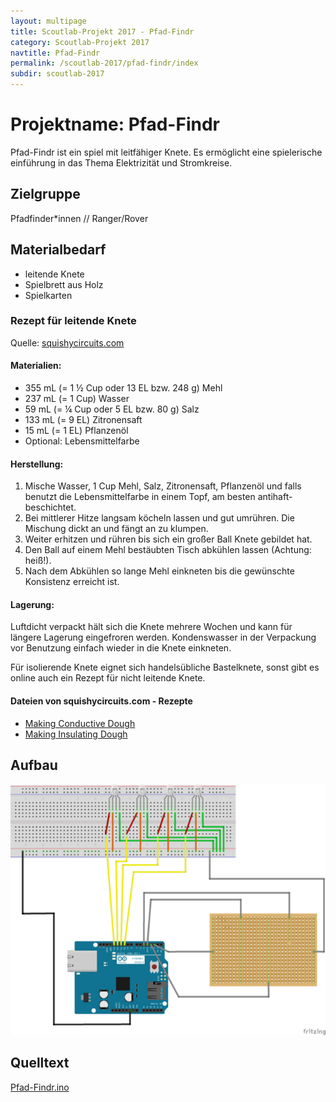 ```yaml
---
layout: multipage
title: Scoutlab-Projekt 2017 - Pfad-Findr
category: Scoutlab-Projekt 2017
navtitle: Pfad-Findr
permalink: /scoutlab-2017/pfad-findr/index
subdir: scoutlab-2017
---
```

# Projektname: Pfad-Findr        

Pfad-Findr ist ein spiel mit leitfähiger Knete. Es ermöglicht eine spielerische einführung in das Thema Elektrizität und Stromkreise.
## Zielgruppe

Pfadfinder*innen // Ranger/Rover

## Materialbedarf
+ leitende Knete
+ Spielbrett aus Holz
+ Spielkarten

### Rezept für leitende Knete
Quelle: [squishycircuits.com](https://squishycircuits.com)
#### Materialien:
+ 355 mL (= 1 ½ Cup oder 13 EL bzw. 248 g) Mehl
+ 237 mL (= 1 Cup) Wasser
+ 59 mL (= ¼ Cup oder 5 EL bzw. 80 g) Salz
+ 133 mL (= 9 EL) Zitronensaft  
+ 15 mL (= 1 EL) Pflanzenöl
+ Optional: Lebensmittelfarbe

#### Herstellung:
1. Mische Wasser, 1 Cup Mehl, Salz, Zitronensaft, Pflanzenöl und falls benutzt die Lebensmittelfarbe in einem Topf, am besten antihaft-beschichtet.
2. Bei mittlerer Hitze langsam köcheln lassen und gut umrühren. Die Mischung dickt an und fängt an zu klumpen.
3. Weiter erhitzen und rühren bis sich ein großer Ball Knete gebildet hat.
4. Den Ball auf einem Mehl bestäubten Tisch abkühlen lassen (Achtung: heiß!).
5. Nach dem Abkühlen so lange Mehl einkneten bis die gewünschte Konsistenz erreicht ist.

#### Lagerung:
Luftdicht verpackt hält sich die Knete mehrere Wochen und kann für längere Lagerung eingefroren werden. Kondenswasser in der Verpackung vor Benutzung einfach wieder in die Knete einkneten.

Für isolierende Knete eignet sich handelsübliche Bastelknete, sonst gibt es online auch ein Rezept für nicht leitende Knete.

#### Dateien von squishycircuits.com - Rezepte
+ [Making Conductive Dough](appendix/Making-Conductive-Dough.pdf)
+ [Making Insulating Dough](appendix/Making-Insulating-Dough.pdf)

## Aufbau

[![](images/Pfad-Findr_Steckplatine-small.png)](images/Pfad-Findr_Steckplatine.png)

## Quelltext

[Pfad-Findr.ino](code/Pfad-Findr.ino)
